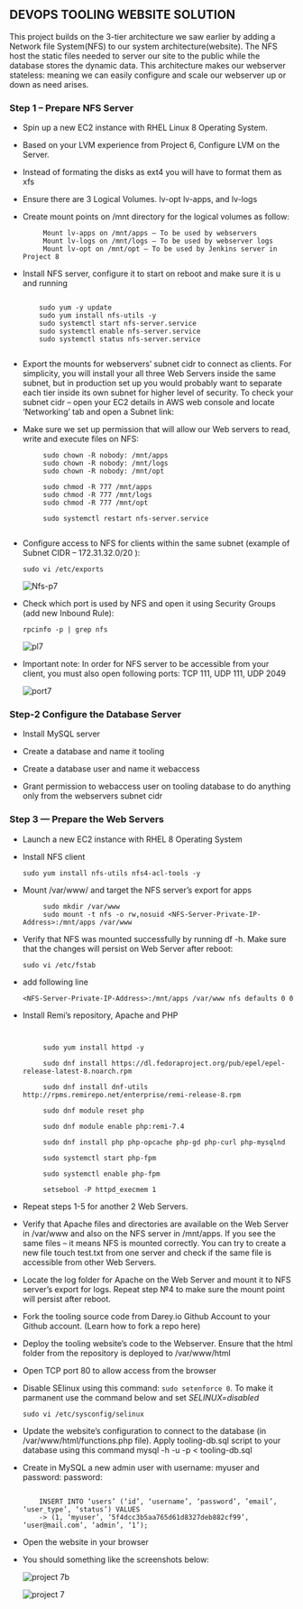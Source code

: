 ## DEVOPS TOOLING WEBSITE SOLUTION
This project builds on the 3-tier architecture we saw earlier by adding a Network file System(NFS) to our system architecture(website). The NFS host the static files needed to server our site to the public while the database stores the dynamic data. This architecture makes our webserver stateless: meaning we can easily configure and  scale our webserver up or down as need arises.

### Step 1 – Prepare NFS Server

- Spin up a new EC2 instance with RHEL Linux 8 Operating System.

- Based on your LVM experience from Project 6, Configure LVM on the Server.

- Instead of formating the disks as ext4 you will have to format them as xfs

- Ensure there are 3 Logical Volumes. lv-opt lv-apps, and lv-logs

- Create mount points on /mnt directory for the logical volumes as follow:

  ```  
       Mount lv-apps on /mnt/apps – To be used by webservers
       Mount lv-logs on /mnt/logs – To be used by webserver logs
       Mount lv-opt on /mnt/opt – To be used by Jenkins server in Project 8
  
  ```
  
- Install NFS server, configure it to start on reboot and make sure it is u and running

  ```  
  
      sudo yum -y update
      sudo yum install nfs-utils -y
      sudo systemctl start nfs-server.service
      sudo systemctl enable nfs-server.service
      sudo systemctl status nfs-server.service
  
  
  ```
  
- Export the mounts for webservers’ subnet cidr to connect as clients. For simplicity, you will install your all three Web Servers inside the same subnet, but in         production set up you would probably want to separate each tier inside its own subnet for higher level of security.
  To check your subnet cidr – open your EC2 details in AWS web console and locate ‘Networking’ tab and open a Subnet link: 
  
  
- Make sure we set up permission that will allow our Web servers to read, write and execute files on NFS:

  ```
       sudo chown -R nobody: /mnt/apps
       sudo chown -R nobody: /mnt/logs
       sudo chown -R nobody: /mnt/opt

       sudo chmod -R 777 /mnt/apps
       sudo chmod -R 777 /mnt/logs
       sudo chmod -R 777 /mnt/opt

       sudo systemctl restart nfs-server.service
       
  ```
  
- Configure access to NFS for clients within the same subnet (example of Subnet CIDR – 172.31.32.0/20 ):


  `sudo vi /etc/exports`


  ![Nfs-p7](https://user-images.githubusercontent.com/52359007/165958878-8017f075-6290-451f-ac36-5b2b87131b5a.PNG)
  
  
- Check which port is used by NFS and open it using Security Groups (add new Inbound Rule):

  `rpcinfo -p | grep nfs`
  
   
  ![pl7](https://user-images.githubusercontent.com/52359007/165959535-d33f8311-a195-4625-a116-24223ff2b8a4.PNG)
 
 
- Important note: In order for NFS server to be accessible from your client, you must also open following ports: TCP 111, UDP 111, UDP 2049

  
  ![port7](https://user-images.githubusercontent.com/52359007/165959979-6c3702cc-209a-4559-a5b2-c890d6854c76.PNG)
  
  

### Step-2 Configure the Database Server

- Install MySQL server

- Create a database and name it tooling

- Create a database user and name it webaccess

- Grant permission to webaccess user on tooling database to do anything only from the webservers subnet cidr



### Step 3 — Prepare the Web Servers

- Launch a new EC2 instance with RHEL 8 Operating System

- Install NFS client

  `sudo yum install nfs-utils nfs4-acl-tools -y`
  
- Mount /var/www/ and target the NFS server’s export for apps

  ```  
       sudo mkdir /var/www
       sudo mount -t nfs -o rw,nosuid <NFS-Server-Private-IP-Address>:/mnt/apps /var/www
  
  ```
  
- Verify that NFS was mounted successfully by running df -h. Make sure that the changes will persist on Web Server after reboot:

  `sudo vi /etc/fstab`
   
- add following line

  `<NFS-Server-Private-IP-Address>:/mnt/apps /var/www nfs defaults 0 0`
  
- Install Remi’s repository, Apache and PHP


  ```
       
       
       sudo yum install httpd -y

       sudo dnf install https://dl.fedoraproject.org/pub/epel/epel-release-latest-8.noarch.rpm

       sudo dnf install dnf-utils http://rpms.remirepo.net/enterprise/remi-release-8.rpm

       sudo dnf module reset php

       sudo dnf module enable php:remi-7.4

       sudo dnf install php php-opcache php-gd php-curl php-mysqlnd

       sudo systemctl start php-fpm

       sudo systemctl enable php-fpm

       setsebool -P httpd_execmem 1
  ```
  
- Repeat steps 1-5 for another 2 Web Servers.

- Verify that Apache files and directories are available on the Web Server in /var/www and also on the NFS server in /mnt/apps. If you see the same files – it means     NFS is mounted correctly. You can try to create a new file touch test.txt from one server and check if the same file is accessible from other Web Servers.


- Locate the log folder for Apache on the Web Server and mount it to NFS server’s export for logs. Repeat step №4 to make sure the mount point will persist after         reboot.

- Fork the tooling source code from Darey.io Github Account to your Github account. (Learn how to fork a repo here)

- Deploy the tooling website’s code to the Webserver. Ensure that the html folder from the repository is deployed to /var/www/html


- Open TCP port 80 to allow access from the browser

- Disable SElinux using this command: `sudo setenforce 0`. To make it parmanent use the command below and set *SELINUX=disabled*

  `sudo vi /etc/sysconfig/selinux`
  
- Update the website’s configuration to connect to the database (in /var/www/html/functions.php file). Apply tooling-db.sql script to your database using this command   mysql -h <databse-private-ip> -u <db-username> -p <db-pasword> < tooling-db.sql

- Create in MySQL a new admin user with username: myuser and password: password:

  ```
      
      INSERT INTO ‘users’ (‘id’, ‘username’, ‘password’, ’email’, ‘user_type’, ‘status’) VALUES
      -> (1, ‘myuser’, ‘5f4dcc3b5aa765d61d8327deb882cf99’, ‘user@mail.com’, ‘admin’, ‘1’);
  ```
  
- Open the website in your browser
  
- You should something like the screenshots below:
  
  
  ![project 7b](https://user-images.githubusercontent.com/52359007/165965466-7310af56-b2d5-486a-b746-a9cbb6f30621.PNG)
  
  
  
  
   ![project 7](https://user-images.githubusercontent.com/52359007/165965578-0cde88ea-127c-4f41-8911-37873aeefee7.PNG)
